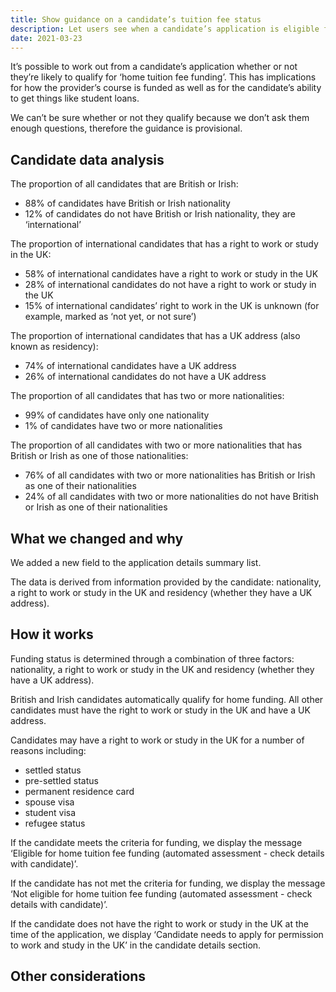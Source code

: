 ```yaml
---
title: Show guidance on a candidate’s tuition fee status
description: Let users see when a candidate’s application is eligible for home student tuition fees
date: 2021-03-23
---
```


It’s possible to work out from a candidate’s application whether or not they’re likely to qualify for ‘home tuition fee funding’. This has implications for how the provider’s course is funded as well as for the candidate’s ability to get things like student loans.

We can’t be sure whether or not they qualify because we don’t ask them enough questions, therefore the guidance is provisional.

## Candidate data analysis

The proportion of all candidates that are British or Irish:

- 88% of candidates have British or Irish nationality
- 12% of candidates do not have British or Irish nationality, they are ‘international’

The proportion of international candidates that has a right to work or study in the UK:

- 58% of international candidates have a right to work or study in the UK
- 28% of international candidates do not have a right to work or study in the UK
- 15% of international candidates’ right to work in the UK is unknown (for example, marked as ‘not yet, or not sure’)

The proportion of international candidates that has a UK address (also known as residency):

- 74% of international candidates have a UK address
- 26% of international candidates do not have a UK address

The proportion of all candidates that has two or more nationalities:

- 99% of candidates have only one nationality
- 1% of candidates have two or more nationalities

The proportion of all candidates with two or more nationalities that has British or Irish as one of those nationalities:

- 76% of all candidates with two or more nationalities has British or Irish as one of their nationalities
- 24% of all candidates with two or more nationalities do not have British or Irish as one of their nationalities

## What we changed and why

We added a new field to the application details summary list.

The data is derived from information provided by the candidate: nationality, a right to work or study in the UK and residency (whether they have a UK address).

## How it works

Funding status is determined through a combination of three factors: nationality, a right to work or study in the UK and residency (whether they have a UK address).

British and Irish candidates automatically qualify for home funding. All other candidates must have the right to work or study in the UK and have a UK address.

Candidates may have a right to work or study in the UK for a number of reasons including:

- settled status
- pre-settled status
- permanent residence card
- spouse visa
- student visa
- refugee status

If the candidate meets the criteria for funding, we display the message ‘Eligible for home tuition fee funding (automated assessment - check details with candidate)’.

If the candidate has not met the criteria for funding, we display the message ‘Not eligible for home tuition fee funding (automated assessment - check details with candidate)’.

If the candidate does not have the right to work or study in the UK at the time of the application, we display ‘Candidate needs to apply for permission to work and study in the UK’ in the candidate details section.

## Other considerations

